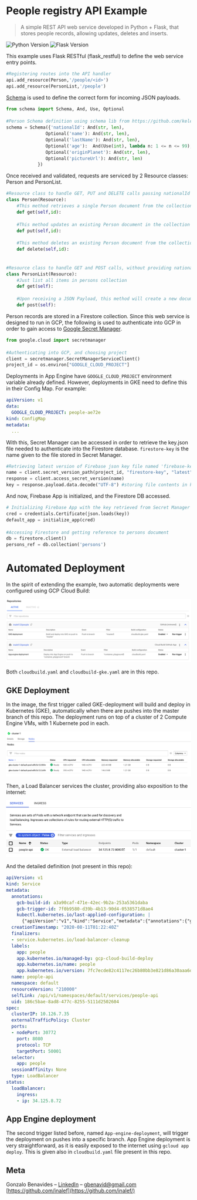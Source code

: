 # People registry API Example

> A simple REST API web service developed in Python + Flask, that stores people records, allowing updates, deletes and inserts.

![Python Version][python-image]
![Flask Version][flask-image]

This example uses Flask RESTful (flask_restful) to define the web service entry points. 

```python
#Registering routes into the API handler    
api.add_resource(Person,'/people/<id>')
api.add_resource(PersonList,'/people')
```

[Schema](https://github.com/keleshev/schema) is used to define the correct form for incoming JSON payloads.


```python
from schema import Schema, And, Use, Optional

#Person Schema definition using schema lib from https://github.com/keleshev/schema
schema = Schema({'nationalId': And(str, len),
               Optional('name'): And(str, len),
               Optional('lastName'): And(str, len),
               Optional('age'):  And(Use(int), lambda n: 1 <= n <= 99),
               Optional('originPlanet'): And(str, len),
               Optional('pictureUrl'): And(str, len)
            })
```

Once received and validated, requests are serviced by 2 Resource classes: Person and PersonList.
```python
#Resource class to handle GET, PUT and DELETE calls passing nationalId
class Person(Resource):
    #This method retrieves a single Person document from the collection
    def get(self,id):
    
    #This method updates an existing Person document in the collection
    def put(self,id):
    
    #This method deletes an existing Person document from the collection
    def delete(self,id):


#Resource class to handle GET and POST calls, without providing nationalId
class PersonList(Resource):
    #Just list all items in persons collection
    def get(self):
    
    #Upon receiving a JSON Payload, this method will create a new document with the person information
    def post(self):

```

Person records are stored in a Firestore collection. Since this web service is designed to run in GCP, the following is used to authenticate into GCP in order to gain access to [Google Secret Manager](https://cloud.google.com/secret-manager).

```python
from google.cloud import secretmanager

#Authenticating into GCP, and choosing project
client = secretmanager.SecretManagerServiceClient()
project_id = os.environ["GOOGLE_CLOUD_PROJECT"]
```

Deployments in App Engine have ```GOOGLE_CLOUD_PROJECT``` environment variable already defined. However, deployments in GKE need to define this in their Config Map. For example:

```yaml
apiVersion: v1
data:
  GOOGLE_CLOUD_PROJECT: people-ae72e
kind: ConfigMap
metadata:
  ...
```

With this, Secret Manager can be accessed in order to retrieve the key.json file needed to authenticate into the Firestore database. ```firestore-key``` is the name given to the file stored in Secret Manager.

```python
#Retrieving latest version of Firebase json key file named 'firebase-key' from GCP Secret Manager
name = client.secret_version_path(project_id, "firestore-key", "latest")
response = client.access_secret_version(name)
key = response.payload.data.decode("UTF-8") #storing file contents in key variable
```

And now, Firebase App is initialized, and the Firestore DB accessed.

```python
# Initializing Firebase App with the key retrieved from Secret Manager
cred = credentials.Certificate(json.loads(key))
default_app = initialize_app(cred)

#Accessing Firestore and getting reference to persons document
db = firestore.client()
persons_ref = db.collection('persons')
```

# Automated Deployment 

In the spirit of extending the example, two automatic deployments were configured using GCP Cloud Build:

![](images/triggers.png)

Both ```cloudbuild.yaml``` and ```cloudbuild-gke.yaml``` are in this repo.

## GKE Deployment
In the image, the first trigger called GKE-deployment will build and deploy in Kubernetes (GKE), automatically when there are pushes into the master branch of this repo. The deployment runs on top of a cluster of 2 Compute Engine VMs, with 1 Kubernete pod in each.

![](images/cluster.png)

Then, a Load Balancer services the cluster, providing also exposition to the internet:

![](images/loadbalancer.png)

And the detailed definition (not present in this repo):

```yaml
apiVersion: v1
kind: Service
metadata:
  annotations:
    gcb-build-id: a3a90caf-471e-42ec-9b2a-253a5361daba
    gcb-trigger-id: 7f0b9580-d39b-4b13-90d4-0538571d8ae4
    kubectl.kubernetes.io/last-applied-configuration: |
      {"apiVersion":"v1","kind":"Service","metadata":{"annotations":{"gcb-build-id":"a3a90caf-471e-42ec-9b2a-253a5361daba","gcb-trigger-id":"7f0b9580-d39b-4b13-90d4-0538571d8ae4"},"finalizers":["service.kubernetes.io/load-balancer-cleanup"],"labels":{"app":"people","app.kubernetes.io/managed-by":"gcp-cloud-build-deploy","app.kubernetes.io/name":"people","app.kubernetes.io/version":"7fc7ecde82c4117ec26b80bb3e821d86a30aaa6d"},"name":"people-api","namespace":"default"},"spec":{"clusterIP":"10.126.7.35","externalTrafficPolicy":"Cluster","ports":[{"nodePort":30772,"port":8080,"protocol":"TCP","targetPort":50001}],"selector":{"app":"people"},"sessionAffinity":"None","type":"LoadBalancer"}}
  creationTimestamp: "2020-08-11T01:22:40Z"
  finalizers:
  - service.kubernetes.io/load-balancer-cleanup
  labels:
    app: people
    app.kubernetes.io/managed-by: gcp-cloud-build-deploy
    app.kubernetes.io/name: people
    app.kubernetes.io/version: 7fc7ecde82c4117ec26b80bb3e821d86a30aaa6d
  name: people-api
  namespace: default
  resourceVersion: "210000"
  selfLink: /api/v1/namespaces/default/services/people-api
  uid: 186c5bae-8ad8-477c-8255-5111d2502604
spec:
  clusterIP: 10.126.7.35
  externalTrafficPolicy: Cluster
  ports:
  - nodePort: 30772
    port: 8080
    protocol: TCP
    targetPort: 50001
  selector:
    app: people
  sessionAffinity: None
  type: LoadBalancer
status:
  loadBalancer:
    ingress:
    - ip: 34.125.8.72
```

## App Engine deployment

The second trigger listed before, named ```App-engine-deployment```, will trigger the deployment on pushes into a specific branch. App Engine deployment is very straightforward, as it is easily exposed to the internet using ```gcloud app deploy```. This is given also in ```cloudbuild.yaml``` file present in this repo.


## Meta

Gonzalo Benavides – [LinkedIn](https://www.linkedin.com/in/gonzalobenavides/) – gbenavid@gmail.com
[https://github.com/inalef](https://github.com/inalef/)

<!-- Markdown link & img dfn's -->
[python-image]: https://img.shields.io/badge/python-v3.8-blue
[flask-image]: https://img.shields.io/badge/flask-v1.1.1-blue
